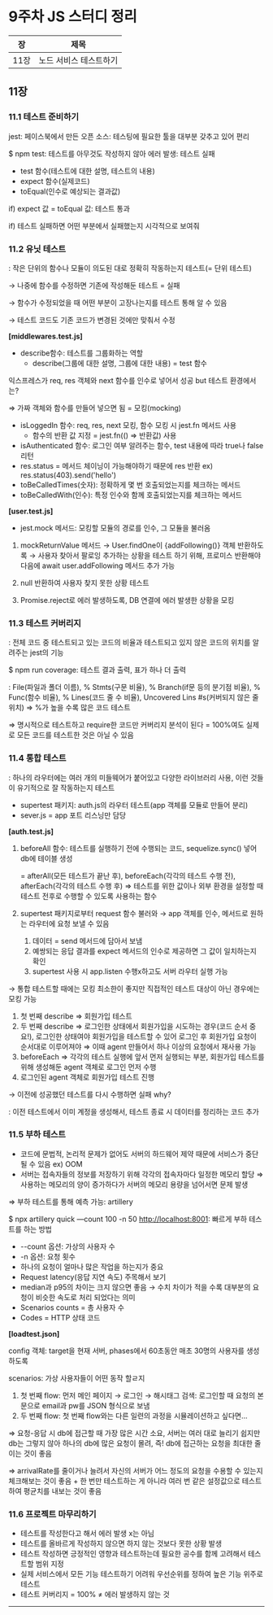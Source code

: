 # 9주차 JS 스터디 정리

| 장   | 제목                   |
| ---- | ---------------------- |
| 11장 | 노드 서비스 테스트하기 |

## 11장

### 11.1 테스트 준비하기

jest: 페이스북에서 만든 오픈 소스: 테스팅에 필요한 툴을 대부분 갖추고 있어 편리

$ npm test: 테스트를 아무것도 작성하지 않아 에러 발생: 테스트 실패

- test 함수(테스트에 대한 설명, 테스트의 내용)
- expect 함수(실제코드)
- toEqual(인수로 예상되는 결과값)

if) expect 값 = toEqual 값: 테스트 통과

if) 테스트 실패하면 어떤 부분에서 실패했는지 시각적으로 보여줘

### 11.2 유닛 테스트

: 작은 단위의 함수나 모듈이 의도된 대로 정확히 작동하는지 테스트(= 단위 테스트)

→ 나중에 함수를 수정하면 기존에 작성해둔 테스트 = 실패

→ 함수가 수정되었을 때 어떤 부분이 고장나는지를 테스트 통해 알 수 있음

→ 테스트 코드도 기존 코드가 변경된 것에만 맞춰서 수정

**[middlewares.test.js]**

- describe함수: 테스트를 그룹화하는 역할
  - describe(그룹에 대한 설명, 그룹에 대한 내용) = test 함수

익스프레스가 req, res 객체와 next 함수를 인수로 넣어서 성공 but 테스트 환경에서는?

⇒ 가짜 객체와 함수를 만들어 넣으면 됨 = 모킹(mocking)

- isLoggedIn 함수: req, res, next 모킹, 함수 모킹 시 jest.fn 메서드 사용
  - 함수의 반환 값 지정 = jest.fn(() ⇒ 반환값) 사용
- isAuthenticated 함수: 로그인 여부 알려주는 함수, test 내용에 따라 true나 false 리턴
- res.status = 메서드 체이닝이 가능해야하기 때문에 res 반환 ex) res.status(403).send('hello')
- toBeCalledTimes(숫자): 정확하게 몇 번 호출되었는지를 체크하는 메서드
- toBeCalledWith(인수): 특정 인수와 함께 호출되었는지를 체크하는 메서드

**[user.test.js]**

- jest.mock 메서드: 모킹할 모듈의 경로를 인수, 그 모듈을 불러옴

1. mockReturnValue 메서드 → User.findOne이 {addFollowing()} 객체 반환하도록 → 사용자 찾아서 팔로잉 추가하는 상황을 테스트 하기 위해, 프로미스 반환해야 다음에 await user.addFollowing 메서드 추가 가능

2. null 반환하여 사용자 찾지 못한 상황 테스트

3. Promise.reject로 에러 발생하도록, DB 연결에 에러 발생한 상황을 모킹

### 11.3 테스트 커버리지

: 전체 코드 중 테스트되고 있는 코드의 비율과 테스트되고 있지 않은 코드의 위치를 알려주는 jest의 기능

$ npm run coverage: 테스트 결과 출력, 표가 하나 더 출력

: File(파일과 폴더 이름), % Stmts(구문 비율), % Branch(if문 등의 분기점 비율), % Func(함수 비율), % Lines(코드 줄 수 비율), Uncovered Lins #s(커버되지 않은 줄 위치) ⇒ %가 높을 수록 많은 코드 테스트

⇒ 명시적으로 테스트하고 require한 코드만 커버리지 분석이 된다 = 100%여도 실제로 모든 코드를 테스트한 것은 아닐 수 있음

### 11.4 통합 테스트

: 하나의 라우터에는 여러 개의 미들웨어가 붙어있고 다양한 라이브러리 사용, 이런 것들이 유기적으로 잘 작동하는지 테스트

- supertest 패키지: auth.js의 라우터 테스트(app 객체를 모듈로 만들어 분리)
- sever.js = app 포트 리스닝만 담당

**[auth.test.js]**

1. beforeAll 함수: 테스트를 실행하기 전에 수행되는 코드, sequelize.sync() 넣어 db에 테이블 생성

   = afterAll(모든 테스트가 끝난 후), beforeEach(각각의 테스트 수행 전), afterEach(각각의 테스트 수행 후) ⇒ 테스트를 위한 값이나 외부 환경을 설정할 때 테스트 전후로 수행할 수 있도록 사용하는 함수

2. supertest 패키지로부터 request 함수 불러와 → app 객체를 인수, 메서드로 원하는 라우터에 요청 보낼 수 있음
   1. 데이터 = send 메서드에 담아서 보냄
   2. 예쌍되는 응답 결과를 expect 메서드의 인수로 제공하면 그 값이 일치하는지 확인
   3. supertest 사용 시 app.listen 수행x하고도 서버 라우터 실행 가능

→ 통합 테스트할 때에는 모킹 최소한이 좋지만 직접적인 테스트 대상이 아닌 경우에는 모킹 가능

1. 첫 번째 describe ⇒ 회원가입 테스트
2. 두 번째 describe ⇒ 로그인한 상태에서 회원가입을 시도하는 경우(코드 순서 중요!), 로그인한 상태여야 회원가입을 테스트할 수 있어 로그인 후 회원가입 요청이 순서대로 이루어져야 ⇒ 이때 agent 만들어서 하나 이상의 요청에서 재사용 가능
3. beforeEach ⇒ 각각의 테스트 실행에 앞서 먼저 실행되는 부분, 회원가입 테스트를 위해 생성해둔 agent 객체로 로그인 먼저 수행
4. 로그인된 agent 객체로 회원가입 테스트 진행

→ 이전에 성공했던 테스트를 다시 수행하면 실패 why?

: 이전 테스트에서 이미 계정을 생성해서, 테스트 종료 시 데이터를 정리하는 코드 추가

### 11.5 부하 테스트

- 코드에 문법적, 논리적 문제가 없어도 서버의 하드웨어 제약 때문에 서비스가 중단될 수 있음 ex) OOM
- 서버는 접속자들의 정보를 저장하기 위해 각각의 접속자마다 일정한 메모리 할당 ⇒ 사용하는 메모리의 양이 증가하다가 서버의 메모리 용량을 넘어서면 문제 발생

⇒ 부하 테스트를 통해 예측 가능: artillery

$ npx artillery quick —count 100 -n 50 [http://localhost:8001](http://localhost:8001): 빠르게 부하 테스트를 하는 방법

- --count 옵션: 가상의 사용자 수
- -n 옵션: 요청 횟수
- 하나의 요청이 얼마나 많은 작업을 하는지가 중요
- Request latency(응답 지연 속도) 주목해서 보기
- median과 p95의 차이는 크지 않으면 좋음 → 수치 차이가 적을 수록 대부분의 요청이 비슷한 속도로 처리 되었다는 의미
- Scenarios counts = 총 사용자 수
- Codes = HTTP 상태 코드

**[loadtest.json]**

config 객체: target을 현재 서버, phases에서 60초동안 매초 30명의 사용자를 생성하도록

scenarios: 가상 사용자들이 어떤 동작 할ㄹ지

1. 첫 번째 flow: 먼저 메인 페이지 → 로그인 → 해시태그 검색: 로그인할 때 요청의 본문으로 email과 pw를 JSON 형식으로 보냄
2. 두 번째 flow: 첫 번째 flow와는 다른 일련의 과정을 시뮬레이션하고 싶다면...

⇒ 요청-응답 시 db에 접근할 때 가장 많은 시간 소요, 서버는 여러 대로 늘리기 쉽지만 db는 그렇지 않아 하나의 db에 많은 요청이 몰려, 즉! db에 접근하는 요청을 최대한 줄이는 것이 좋음

⇒ arrivalRate를 줄이거나 늘려서 자신의 서버가 어느 정도의 요청을 수용할 수 있는지 체크해보는 것이 좋음 + 한 번만 테스트하는 게 아니라 여러 번 같은 설정값으로 테스트하여 평균치를 내보는 것이 좋음

### 11.6 프로젝트 마무리하기

- 테스트를 작성한다고 해서 에러 발생 x는 아님
- 테스트를 올바르게 작성하지 않으면 하지 않는 것보다 못한 상황 발생
- 테스트 작성하면 긍정적인 영향과 테스트하는데 필요한 공수를 함께 고려해서 테스트할 범위 지정
- 실제 서비스에서 모든 기능 테스트하기 어려워 우선순위를 정하여 높은 기능 위주로 테스트
- 테스트 커버리지 = 100% ≠ 에러 발생하지 않는 것

---
